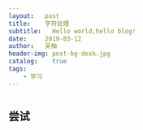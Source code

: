 ```yaml
---
layout:   post
title:    字符处理
subtitle:   Hello world,hello blog!
date:     2019-03-12
author:   吴柚
header-img: post-bg-desk.jpg
catalog:    true
tags:
    - 学习
---
```

#
## 尝试
